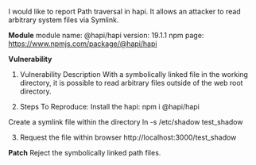 I would like to report Path traversal in hapi.
It allows an attacker to read arbitrary system files via Symlink.

**Module**
module name: @hapi/hapi
version: 19.1.1
npm page: https://www.npmjs.com/package/@hapi/hapi

**Vulnerability**
1. Vulnerability Description
With a symbolically linked file in the working directory, it is possible to read arbitrary files outside of the web root directory.

2. Steps To Reproduce:
Install the hapi: npm i @hapi/hapi

Create a symlink file within the directory
ln -s /etc/shadow test_shadow

3. Request the file within browser
http://localhost:3000/test_shadow

**Patch**
Reject the symbolically linked path files.